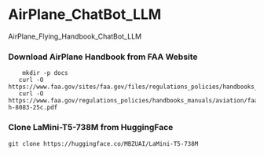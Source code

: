 # AirPlane_ChatBot_LLM
AirPlane_Flying_Handbook_ChatBot_LLM


### Download AirPlane Handbook from FAA Website
```
    mkdir -p docs
   curl -O https://www.faa.gov/sites/faa.gov/files/regulations_policies/handbooks_manuals/aviation/airplane_handbook/00_afh_full.pdf
   curl -O https://www.faa.gov/regulations_policies/handbooks_manuals/aviation/faa-h-8083-25c.pdf
```

### Clone LaMini-T5-738M from HuggingFace

```
git clone https://huggingface.co/MBZUAI/LaMini-T5-738M
```